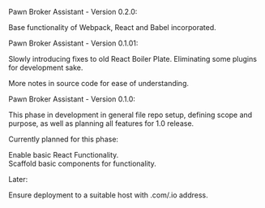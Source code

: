 Pawn Broker Assistant - Version 0.2.0:  

Base functionality of Webpack, React and Babel incorporated.

Pawn Broker Assistant - Version 0.1.01:  

Slowly introducing fixes to old React Boiler Plate. Eliminating some plugins for development sake.  

More notes in source code for ease of understanding.

Pawn Broker Assistant - Version 0.1.0:  

This phase in development in general file repo setup, defining scope and purpose, as well as planning all features for 1.0 release.  

Currently planned for this phase:  

Enable basic React Functionality.  
Scaffold basic components for functionality.  

Later:  

Ensure deployment to a suitable host with .com/.io address.  